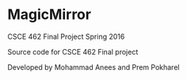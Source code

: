 # MagicMirror
CSCE 462 Final Project Spring 2016

Source code for CSCE 462 Final project

Developed by Mohammad Anees and Prem Pokharel
